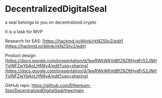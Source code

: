 # DecentralizedDigitalSeal
a seal belongs to you on decentralized crypto

It is a task for MVP

Research for EAS: [https://hackmd.io/@link/rkNZSjIv2/edit](https://hackmd.io/@link/rkNZSjIv2/edit)

Product design: [https://docs.google.com/presentation/d/1eeRWkW6VdBfZ8ZftHydFr52JNHYxINFZwYbAoLHN9v4/edit?usp=sharing](https://docs.google.com/presentation/d/1eeRWkW6VdBfZ8ZftHydFr52JNHYxINFZwYbAoLHN9v4/edit?usp=sharing)

GitHub repo: https://github.com/Ethereum-Star/DecentralizedDigitalSeal/tree/main
